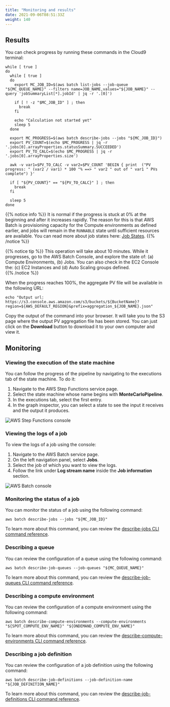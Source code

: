 ```yaml
---
title: "Monitoring and results"
date: 2021-09-06T08:51:33Z
weight: 140
---
```


## Results

You can check progress by running these commands in the Cloud9 terminal:

```
while [ true ]
do
  while [ true ]
  do
    export MC_JOB_ID=$(aws batch list-jobs --job-queue "${MC_QUEUE_NAME}" --filters name=JOB_NAME,values="${JOB_NAME}" --query 'jobSummaryList[*].jobId' | jq -r '.[0]')

    if [ ! -z "$MC_JOB_ID" ] ; then
      break
    fi

    echo "Calculation not started yet"
    sleep 5
  done

  export MC_PROGRESS=$(aws batch describe-jobs --jobs "${MC_JOB_ID}")
  export PV_COUNT=$(echo $MC_PROGRESS | jq -r '.jobs[0].arrayProperties.statusSummary.SUCCEEDED')
  export PV_TO_CALC=$(echo $MC_PROGRESS | jq -r '.jobs[0].arrayProperties.size')

  awk -v var1=$PV_TO_CALC -v var2=$PV_COUNT 'BEGIN { print  ("PV progress: " (var2 / var1) * 100 "% ==> " var2 " out of " var1 " PVs complete") }'

  if [ "${PV_COUNT}" == "${PV_TO_CALC}" ] ; then
    break
  fi

  sleep 5
done
```

{{% notice info %}}
It is normal if the progress is stuck at 0% at the beginning and after it increases rapidly. The reason for this is that AWS Batch is provisioning capacity for the Compute environments as defined earlier, and jobs will remain in the `RUNNABLE` state until sufficient resources are available. You can read more about job states here: [Job States](https://docs.aws.amazon.com/batch/latest/userguide/job_states.html).
{{% /notice %}}

{{% notice tip %}}
This operation will take about 10 minutes. While it progresses, go to the AWS Batch Console, and explore the state of: (a) Compute Environments, (b) Jobs. You can also check in the EC2 Console the: \(c\) EC2 Instances and (d) Auto Scaling groups defined.  
{{% /notice %}}

When the progress reaches 100%, the aggregate PV file will be available in the following URL:

```
echo "Output url: https://s3.console.aws.amazon.com/s3/buckets/${BucketName}?region=${AWS_DEFAULT_REGION}&prefix=aggregation_${JOB_NAME}.json"
```

Copy the output of the command into your browser. It will take you to the S3 page where the output PV aggregation file has been stored. You can just click on the **Download** button to download it to your own computer and view it.


## Monitoring

### Viewing the execution of the state machine

You can follow the progress of the pipeline by navigating to the executions tab of the state machine. To do it:

1. Navigate to the AWS Step Functions service page.
2. Select the state machine whose name begins with **MonteCarloPipeline**.
3. In the executions tab, select the first entry.
4. In the graph inspector, you can select a state to see the input it receives and the output it produces.

![AWS Step Functions console](/images/montecarlo-with-batch/step-functions.png)


### Viewing the logs of a job

To view the logs of a job using the console:

1. Navigate to the AWS Batch service page.
2. On the left navigation panel, select **Jobs**.
3. Select the job of which you want to view the logs.
4. Follow the link under **Log stream name** inside the **Job information** section.

![AWS Batch console](/images/montecarlo-with-batch/logs.png)

### Monitoring the status of a job

You can monitor the status of a job using the following command:

```
aws batch describe-jobs --jobs "${MC_JOB_ID}"
```

To learn more about this command, you can review the [describe-jobs CLI command reference](https://docs.aws.amazon.com/cli/latest/reference/batch/describe-jobs.html).

### Describing a queue

You can review the configuration of a queue using the following command:

```
aws batch describe-job-queues --job-queues "${MC_QUEUE_NAME}"
```

To learn more about this command, you can review the [describe-job-queues CLI command reference](https://docs.aws.amazon.com/cli/latest/reference/batch/describe-job-queues.html).

### Describing a compute environment

You can review the configuration of a compute environment using the following command:

```
aws batch describe-compute-environments --compute-environments "${SPOT_COMPUTE_ENV_NAME}" "${ONDEMAND_COMPUTE_ENV_NAME}"
```

To learn more about this command, you can review the [describe-compute-environments CLI command reference](https://docs.aws.amazon.com/cli/latest/reference/batch/describe-compute-environments.html).

### Describing a job definition

You can review the configuration of a job definition using the following command:

```
aws batch describe-job-definitions --job-definition-name "${JOB_DEFINITION_NAME}"
```

To learn more about this command, you can review the [describe-job-definitions CLI command reference](https://docs.aws.amazon.com/cli/latest/reference/batch/describe-job-definitions.html).
